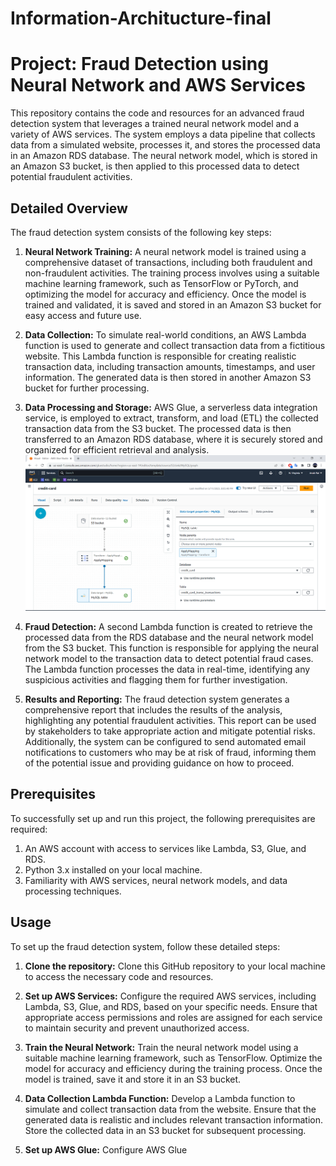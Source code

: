 # Information-Architucture-final
# Project: Fraud Detection using Neural Network and AWS Services

This repository contains the code and resources for an advanced fraud detection system that leverages a trained neural network model and a variety of AWS services. The system employs a data pipeline that collects data from a simulated website, processes it, and stores the processed data in an Amazon RDS database. The neural network model, which is stored in an Amazon S3 bucket, is then applied to this processed data to detect potential fraudulent activities.

## Detailed Overview

The fraud detection system consists of the following key steps:

1. **Neural Network Training:** A neural network model is trained using a comprehensive dataset of transactions, including both fraudulent and non-fraudulent activities. The training process involves using a suitable machine learning framework, such as TensorFlow or PyTorch, and optimizing the model for accuracy and efficiency. Once the model is trained and validated, it is saved and stored in an Amazon S3 bucket for easy access and future use.

2. **Data Collection:** To simulate real-world conditions, an AWS Lambda function is used to generate and collect transaction data from a fictitious website. This Lambda function is responsible for creating realistic transaction data, including transaction amounts, timestamps, and user information. The generated data is then stored in another Amazon S3 bucket for further processing.

3. **Data Processing and Storage:** AWS Glue, a serverless data integration service, is employed to extract, transform, and load (ETL) the collected transaction data from the S3 bucket. The processed data is then transferred to an Amazon RDS database, where it is securely stored and organized for efficient retrieval and analysis.
![Glue Job Diagram](https://github.com/DengyiLiu/Information-Architucture-final/blob/main/491683853079_.pic.jpg)


4. **Fraud Detection:** A second Lambda function is created to retrieve the processed data from the RDS database and the neural network model from the S3 bucket. This function is responsible for applying the neural network model to the transaction data to detect potential fraud cases. The Lambda function processes the data in real-time, identifying any suspicious activities and flagging them for further investigation.

5. **Results and Reporting:** The fraud detection system generates a comprehensive report that includes the results of the analysis, highlighting any potential fraudulent activities. This report can be used by stakeholders to take appropriate action and mitigate potential risks. Additionally, the system can be configured to send automated email notifications to customers who may be at risk of fraud, informing them of the potential issue and providing guidance on how to proceed.

## Prerequisites

To successfully set up and run this project, the following prerequisites are required:

1. An AWS account with access to services like Lambda, S3, Glue, and RDS.
2. Python 3.x installed on your local machine.
3. Familiarity with AWS services, neural network models, and data processing techniques.

## Usage

To set up the fraud detection system, follow these detailed steps:

1. **Clone the repository:** Clone this GitHub repository to your local machine to access the necessary code and resources.

2. **Set up AWS Services:** Configure the required AWS services, including Lambda, S3, Glue, and RDS, based on your specific needs. Ensure that appropriate access permissions and roles are assigned for each service to maintain security and prevent unauthorized access.

3. **Train the Neural Network:** Train the neural network model using a suitable machine learning framework, such as TensorFlow. Optimize the model for accuracy and efficiency during the training process. Once the model is trained, save it and store it in an S3 bucket.

4. **Data Collection Lambda Function:** Develop a Lambda function to simulate and collect transaction data from the website. Ensure that the generated data is realistic and includes relevant transaction information. Store the collected data in an S3 bucket for subsequent processing.

5. **Set up AWS Glue:** Configure AWS Glue
